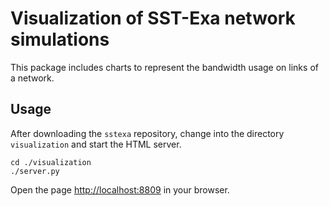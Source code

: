 # Visualization of SST-Exa network simulations

This package includes charts to represent the bandwidth usage on links of a network.

## Usage

After downloading the `sstexa` repository, change into the directory
`visualization` and start the HTML server.

    cd ./visualization
    ./server.py

Open the page <http://localhost:8809> in your browser.

